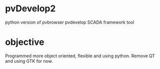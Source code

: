# pvDevelop2
python version of pvbrowser pvdevelop SCADA framework tool

# objective
Programmed more object oriented, flexible and using python.
Remove QT and using GTK for now.
